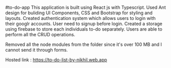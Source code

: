 #to-do-app
This application is built using React js with Typescript.
Used Ant design for buliding UI Components, CSS and Bootstrap for styling and layouts.
Created authentication system which allows users to login with their googlr accounts. User need to signup before login.
Created a storage using firebase to store each individuals to-do separately.
Users are able to perform all the CRUD operations.

Removed all the node modules from the folder since it's over 100 MB and I cannot send it through forms.

Hosted link : https://to-do-list-by-nikhil.web.app
